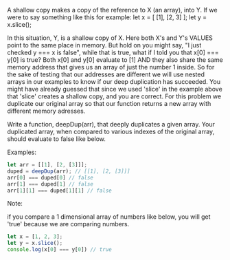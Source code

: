
A shallow copy makes a copy of the reference to X (an array), into Y.
If we were to say something like this for example:
let x = [ [1], [2, 3] ];
let y = x.slice();

In this situation, Y, is a shallow copy of X. Here both X's and Y's VALUES point to the
same place in memory. But hold on you might say, "I just checked y === x is false", while
that is true, what if I told you that x[0] === y[0] is true? Both x[0] and y[0] evaluate to [1] AND
they also share the same memory address that gives us an array of just the number 1 inside.
So for the sake of testing that our addresses are different we will use nested arrays in our
examples to know if our deep duplication has succeeded. You might have already guessed that
since we used 'slice' in the example above that 'slice' creates a shallow copy, and you are
correct. For this problem we duplicate our original array so that our function returns a new
array with different memory adresses.

Write a function, deepDup(arr), that deeply duplicates a given array. Your duplicated array, 
when compared to various indexes of the original array, should evaluate to false like below.


Examples:


```js
let arr = [[1], [2, [3]]];
duped = deepDup(arr); // [[1], [2, [3]]]
arr[0] === duped[0] // false
arr[1] === duped[1] // false
arr[1][1] === duped[1][1] // false
```

Note:

if you compare a 1 dimensional array of numbers like below,
you will get 'true' because we are comparing numbers.

```js
let x = [1, 2, 3];
let y = x.slice();
console.log(x[0] === y[0]) // true
```

